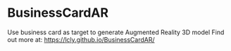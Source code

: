 # BusinessCardAR
Use business card as target to generate Augmented Reality 3D model
Find out more at: https://lcly.github.io/BusinessCardAR/
